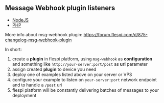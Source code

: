 ## Message Webhook plugin listeners

* [NodeJS](nodejs)
* [PHP](php)

More info about msg-webhook plugin:
  https://forum.flespi.com/d/875-changelog-msg-webhook-plugin

In short:

1. create a **plugin** in flespi platform, using `msg-webhook` as **configuration** and something like `http://your-server:port/post` as **uri** parameter
2. assign created **plugin** to device you need
3. deploy one of examples listed above on your server or VPS
4. configure your example to listen on `your-server:port` network endpoint and to handle a `/post` uri
5. flespi platform will be constantly delivering batches of messages to your deployment
